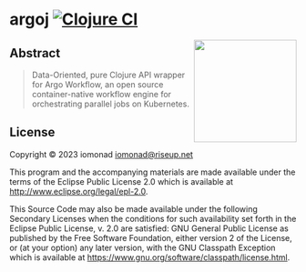 # argoj [![Clojure CI](https://github.com/iomonad/argoj/actions/workflows/clojure.yml/badge.svg)](https://github.com/iomonad/argoj/actions/workflows/clojure.yml)

<a href="https://github.com/iomonad/argoj"><img
  src="https://argoproj.github.io/argo-workflows/assets/logo.png" 
  height="180" align="right"></a>


## Abstract

> Data-Oriented, pure Clojure API wrapper for Argo Workflow, an open source container-native workflow engine for orchestrating parallel jobs on Kubernetes.


## License

Copyright © 2023 iomonad <iomonad@riseup.net>

This program and the accompanying materials are made available under the
terms of the Eclipse Public License 2.0 which is available at
http://www.eclipse.org/legal/epl-2.0.

This Source Code may also be made available under the following Secondary
Licenses when the conditions for such availability set forth in the Eclipse
Public License, v. 2.0 are satisfied: GNU General Public License as published by
the Free Software Foundation, either version 2 of the License, or (at your
option) any later version, with the GNU Classpath Exception which is available
at https://www.gnu.org/software/classpath/license.html.
